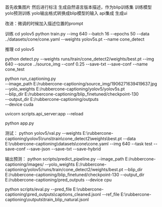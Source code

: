 首先收集图片
然后进行标注
生成自然语言版本描述，作为blip训练集
训练模型
yolo预测训练
yolo输出格式转换成blip模型的输入
api集成
生成ui


改进：微调的时候加入描述位置的prompt

训练
cd yolov5
python train.py --img 640 --batch 16 --epochs 50 --data ../datasets/cone/cone.yaml --weights yolov5s.pt --name cone_detect

推理
cd yolov5

python detect.py --weights runs/train/cone_detect2/weights/best.pt --img 640 --source ../source_img --conf 0.25 --save-txt --save-conf --name cone_test


python run_captioning.py \
  --image_path E:/rubbercone-captioning/source_img/1906271639419637.jpg \
  --yolo_weights E:/rubbercone-captioning/yolov5/yolov5s.pt \
  --blip_dir E:/rubbercone-captioning/blip_finetuned/checkpoint-130 \
  --output_dir E:/rubbercone-captioning/outputs \
  --device cuda



uvicorn scripts.api_server:app --reload


python app.py


测试：
python yolov5/val.py --weights E:\rubbercone-captioning\yolov5\runs\train\cone_detect2\weights\best.pt --data E:\rubbercone-captioning\datasets\cone\cone.yaml --img 640 --task test --save-conf --save-json --save-txt --save-hybrid

输出预测：
python scripts/predict_pipeline.py --image_path E:/rubbercone-captioning/images/ --yolo_weights E:/rubbercone-captioning/yolov5/runs/train/cone_detect2/weights/best.pt --blip_dir E:/rubbercone-captioning/blip_finetuned/checkpoint-130 --output_dir E:/rubbercone-captioning/pred_outputs --device cpu

python scripts/eval.py --pred_file E:\rubbercone-captioning\pred_outputs\captions_cleaned.jsonl --ref_file E:\rubbercone-captioning\outputs\train_blip_natural.jsonl

